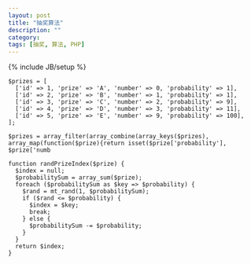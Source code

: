```yaml
---
layout: post
title: "抽奖算法"
description: ""
category: 
tags: [抽奖, 算法, PHP]
---
```

{% include JB/setup %}

	$prizes = [
	  ['id' => 1, 'prize' => 'A', 'number' => 0, 'probability' => 1],
	  ['id' => 2, 'prize' => 'B', 'number' => 1, 'probability' => 1],
	  ['id' => 3, 'prize' => 'C', 'number' => 2, 'probability' => 9],
	  ['id' => 4, 'prize' => 'D', 'number' => 3, 'probability' => 11],
	  ['id' => 5, 'prize' => 'E', 'number' => 9, 'probability' => 100],
	];
	
	$prizes = array_filter(array_combine(array_keys($prizes), array_map(function($prize){return isset($prize['probability'], $prize['numb
	
	function randPrizeIndex($prize) {
	  $index = null;
	  $probabilitySum = array_sum($prize);
	  foreach ($probabilitySum as $key => $probability) {
	    $rand = mt_rand(1, $probabilitySum);
	    if ($rand <= $probability) {
	      $index = $key;
	      break;
	    } else {
	      $probabilitySum -= $probability;
	    }
	  }
	  return $index;
	}
